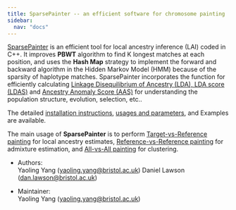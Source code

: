 ```yaml
---
title: SparsePainter -- an efficient software for chromosome painting
sidebar:
  nav: "docs"
---
```


[SparsePainter](https://github.com/YaolingYang/SparsePainter) is an efficient tool for local ancestry inference (LAI) coded in C++. It improves **PBWT** algorithm to find K longest matches at each position, and uses the **Hash Map** strategy to implement the forward and backward algorithm in the Hidden Markov Model (HMM) because of the sparsity of haplotype matches. SparsePainter incorporates the function for efficiently calculating [Linkage Disequilibrium of Ancestry (LDA), LDA score (LDAS)](https://github.com/YaolingYang/LDAandLDAscore) and [Ancestry Anomaly Score (AAS)](https://github.com/danjlawson/ms_paper) for understanding the population structure, evolution, selection, etc..  

The detailed [installation instructions](https://sparsepainter.github.io/Installation.html), 
[usages and parameters](https://sparsepainter.github.io/Usages.html), and Examples are available.  

The main usage of **SparsePainter** is to perform [Target-vs-Reference painting](https://sparsepainter.github.io/example/Target-vs-Reference-painting.html) for local ancestry estimates, 
[Reference-vs-Reference painting](https://sparsepainter.github.io/example/Reference-vs-Reference-painting.html) for admixture estimation, and 
[All-vs-All painting](https://sparsepainter.github.io/example/All-vs-All-painting.html) for clustering.

-   Authors:  
    Yaoling Yang (<yaoling.yang@bristol.ac.uk>)
    Daniel Lawson (<dan.lawson@bristol.ac.uk>)

-   Maintainer:  
    Yaoling Yang (<yaoling.yang@bristol.ac.uk>)

